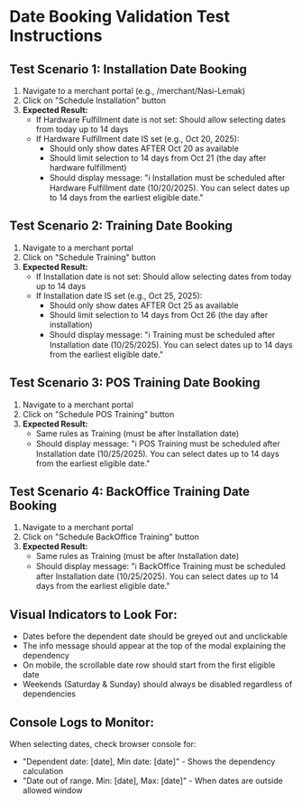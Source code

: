 # Date Booking Validation Test Instructions

## Test Scenario 1: Installation Date Booking
1. Navigate to a merchant portal (e.g., /merchant/Nasi-Lemak)
2. Click on "Schedule Installation" button
3. **Expected Result:**
   - If Hardware Fulfillment date is not set: Should allow selecting dates from today up to 14 days
   - If Hardware Fulfillment date IS set (e.g., Oct 20, 2025): 
     - Should only show dates AFTER Oct 20 as available
     - Should limit selection to 14 days from Oct 21 (the day after hardware fulfillment)
     - Should display message: "ℹ️ Installation must be scheduled after Hardware Fulfillment date (10/20/2025). You can select dates up to 14 days from the earliest eligible date."

## Test Scenario 2: Training Date Booking  
1. Navigate to a merchant portal
2. Click on "Schedule Training" button
3. **Expected Result:**
   - If Installation date is not set: Should allow selecting dates from today up to 14 days
   - If Installation date IS set (e.g., Oct 25, 2025):
     - Should only show dates AFTER Oct 25 as available  
     - Should limit selection to 14 days from Oct 26 (the day after installation)
     - Should display message: "ℹ️ Training must be scheduled after Installation date (10/25/2025). You can select dates up to 14 days from the earliest eligible date."

## Test Scenario 3: POS Training Date Booking
1. Navigate to a merchant portal
2. Click on "Schedule POS Training" button  
3. **Expected Result:**
   - Same rules as Training (must be after Installation date)
   - Should display message: "ℹ️ POS Training must be scheduled after Installation date (10/25/2025). You can select dates up to 14 days from the earliest eligible date."

## Test Scenario 4: BackOffice Training Date Booking
1. Navigate to a merchant portal
2. Click on "Schedule BackOffice Training" button
3. **Expected Result:**
   - Same rules as Training (must be after Installation date)
   - Should display message: "ℹ️ BackOffice Training must be scheduled after Installation date (10/25/2025). You can select dates up to 14 days from the earliest eligible date."

## Visual Indicators to Look For:
- Dates before the dependent date should be greyed out and unclickable
- The info message should appear at the top of the modal explaining the dependency
- On mobile, the scrollable date row should start from the first eligible date
- Weekends (Saturday & Sunday) should always be disabled regardless of dependencies

## Console Logs to Monitor:
When selecting dates, check browser console for:
- "Dependent date: [date], Min date: [date]" - Shows the dependency calculation
- "Date out of range. Min: [date], Max: [date]" - When dates are outside allowed window